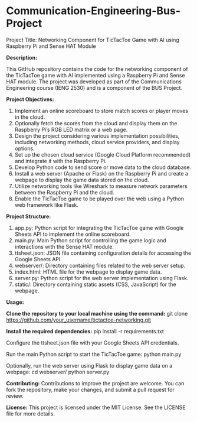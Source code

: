 # Communication-Engineering-Bus-Project
Project Title: Networking Component for TicTacToe Game with AI using Raspberry Pi and Sense HAT Module

**Description:**

This GitHub repository contains the code for the networking component of the TicTacToe game with AI implemented using a Raspberry Pi and Sense HAT module. The project was developed as part of the Communications Engineering course (IENG 2530) and is a component of the BUS Project.

**Project Objectives:**

1. Implement an online scoreboard to store match scores or player moves in the cloud.
2. Optionally fetch the scores from the cloud and display them on the Raspberry Pi’s RGB LED matrix or a web page.
3. Design the project considering various implementation possibilities, including networking methods, cloud service providers, and display options.
4. Set up the chosen cloud service (Google Cloud Platform recommended) and integrate it with the Raspberry Pi.
5. Develop Python code to send score or move data to the cloud database.
6. Install a web server (Apache or Flask) on the Raspberry Pi and create a webpage to display the game data stored on the cloud.
7. Utilize networking tools like Wireshark to measure network parameters between the Raspberry Pi and the cloud.
8. Enable the TicTacToe game to be played over the web using a Python web framework like Flask.


**Project Structure:**

1. app.py: Python script for integrating the TicTacToe game with Google Sheets API to implement the online scoreboard.
2. main.py: Main Python script for controlling the game logic and interactions with the Sense HAT module.
3. ttsheet.json: JSON file containing configuration details for accessing the Google Sheets API.
4. webserver/: Directory containing files related to the web server setup.
5. index.html: HTML file for the webpage to display game data.
6. server.py: Python script for the web server implementation using Flask.
7. static/: Directory containing static assets (CSS, JavaScript) for the webpage.


**Usage:**

**Clone the repository to your local machine using the command:**
git clone https://github.com/your_username/tictactoe-networking.git

**Install the required dependencies:**
pip install -r requirements.txt

Configure the ttsheet.json file with your Google Sheets API credentials.

Run the main Python script to start the TicTacToe game:
python main.py

Optionally, run the web server using Flask to display game data on a webpage:
cd webserver/
python server.py


**Contributing:**
Contributions to improve the project are welcome. You can fork the repository, make your changes, and submit a pull request for review.

**License:**
This project is licensed under the MIT License. See the LICENSE file for more details.
